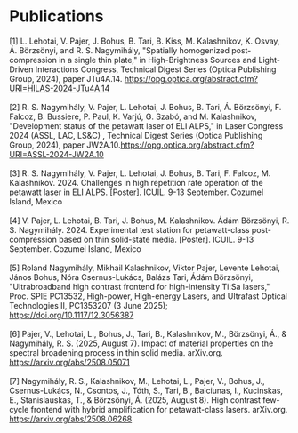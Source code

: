 # Publications

<!-- more -->

<div><a>[1]</a> L. Lehotai, V. Pajer, J. Bohus, B. Tari, B. Kiss, M. Kalashnikov, K. Osvay, Á. Börzsönyi, and R. S. Nagymihály, "Spatially homogenized post-compression in a single thin plate," in High-Brightness Sources and Light-Driven Interactions Congress, Technical Digest Series (Optica Publishing Group, 2024), paper JTu4A.14. <a href="https://opg.optica.org/abstract.cfm?URI=HILAS-2024-JTu4A.14" target="_blank">https://opg.optica.org/abstract.cfm?URI=HILAS-2024-JTu4A.14</a></div>

<br>

<div><a>[2]</a> R. S. Nagymihály, V. Pajer, L. Lehotai, J. Bohus, B. Tari, Á. Börzsönyi, F. Falcoz, B. Bussiere, P. Paul, K. Varjú, G. Szabó, and M. Kalashnikov, "Development status of the petawatt laser of ELI ALPS," in Laser Congress 2024 (ASSL, LAC, LS&C) , Technical Digest Series (Optica Publishing Group, 2024), paper JW2A.10.<a href="https://opg.optica.org/abstract.cfm?URI=ASSL-2024-JW2A.10" target="_blank">https://opg.optica.org/abstract.cfm?URI=ASSL-2024-JW2A.10</a></div>

<br>

<div><a>[3]</a> R. S. Nagymihály, V. Pajer, L. Lehotai, J. Bohus, B. Tari, F. Falcoz, M. Kalashnikov. 2024. Challenges in high repetition rate operation of the petawatt laser in ELI ALPS. [Poster]. ICUIL. 9-13 September. Cozumel Island, Mexico </div>

<br>

<div><a>[4]</a> V. Pajer, L. Lehotai, B. Tari, J. Bohus, M. Kalashnikov. Ádám Börzsönyi, R. S. Nagymihály. 2024. Experimental test station for petawatt-class post-compression based on thin solid-state media. [Poster]. ICUIL. 9-13 September. Cozumel Island, Mexico </div>

<br>

<div><a>[5]</a> Roland Nagymihály, Mikhail Kalashnikov, Viktor Pajer, Levente Lehotai, János Bohus, Nóra Csernus-Lukács, Balázs Tari, Ádám Börzsönyi, "Ultrabroadband high contrast frontend for high-intensity Ti:Sa lasers," Proc. SPIE PC13532, High-power, High-energy Lasers, and Ultrafast Optical Technologies II, PC1353207 (3 June 2025); <a href="https://doi.org/10.1117/12.3056387" target="_blank">https://doi.org/10.1117/12.3056387</a></div>

<br>

<div><a>[6]</a> Pajer, V., Lehotai, L., Bohus, J., Tari, B., Kalashnikov, M., Börzsönyi, Á., & Nagymihály, R. S. (2025, August 7). Impact of material properties on the spectral broadening process in thin solid media. arXiv.org. <a href="https://arxiv.org/abs/2508.05071" target="_blank">https://arxiv.org/abs/2508.05071</a></div>

<br>

<div><a>[7]</a> Nagymihály, R. S., Kalashnikov, M., Lehotai, L., Pajer, V., Bohus, J., Csernus-Lukács, N., Csontos, J., Tóth, S., Tari, B., Balciunas, I., Kucinskas, E., Stanislauskas, T., & Börzsönyi, Á. (2025, August 8). High contrast few-cycle frontend with hybrid amplification for petawatt-class lasers. arXiv.org. <a href="https://arxiv.org/abs/2508.06268" target="_blank">https://arxiv.org/abs/2508.06268</a></div>